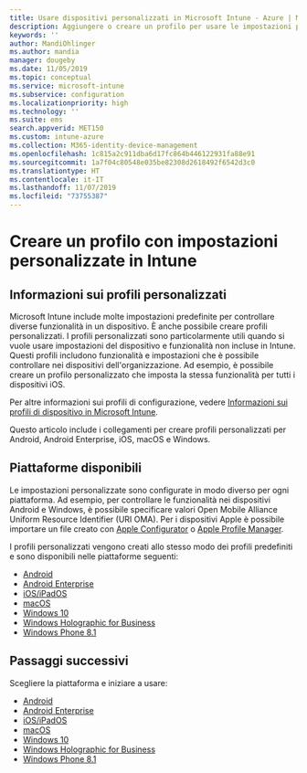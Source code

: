 ```yaml
---
title: Usare dispositivi personalizzati in Microsoft Intune - Azure | Microsoft Docs
description: Aggiungere o creare un profilo per usare le impostazioni personalizzate per i dispositivi Windows Phone, Windows 8.1, Windows 10 e versioni successive, Android, Android Enterprise, macOS e iOS tramite Microsoft Intune
keywords: ''
author: MandiOhlinger
ms.author: mandia
manager: dougeby
ms.date: 11/05/2019
ms.topic: conceptual
ms.service: microsoft-intune
ms.subservice: configuration
ms.localizationpriority: high
ms.technology: ''
ms.suite: ems
search.appverid: MET150
ms.custom: intune-azure
ms.collection: M365-identity-device-management
ms.openlocfilehash: 1c815a2c911dba6d17fc864b446122931fa88e91
ms.sourcegitcommit: 1a7f04c80548e035be82308d2618492f6542d3c0
ms.translationtype: HT
ms.contentlocale: it-IT
ms.lasthandoff: 11/07/2019
ms.locfileid: "73755387"
---
```

# <a name="create-a-profile-with-custom-settings-in-intune"></a>Creare un profilo con impostazioni personalizzate in Intune

## <a name="what-are-custom-profiles"></a>Informazioni sui profili personalizzati

Microsoft Intune include molte impostazioni predefinite per controllare diverse funzionalità in un dispositivo. È anche possibile creare profili personalizzati. I profili personalizzati sono particolarmente utili quando si vuole usare impostazioni del dispositivo e funzionalità non incluse in Intune. Questi profili includono funzionalità e impostazioni che è possibile controllare nei dispositivi dell'organizzazione. Ad esempio, è possibile creare un profilo personalizzato che imposta la stessa funzionalità per tutti i dispositivi iOS.

Per altre informazioni sui profili di configurazione, vedere [Informazioni sui profili di dispositivo in Microsoft Intune](device-profiles.md). 

Questo articolo include i collegamenti per creare profili personalizzati per Android, Android Enterprise, iOS, macOS e Windows.

## <a name="available-platforms"></a>Piattaforme disponibili

Le impostazioni personalizzate sono configurate in modo diverso per ogni piattaforma. Ad esempio, per controllare le funzionalità nei dispositivi Android e Windows, è possibile specificare valori Open Mobile Alliance Uniform Resource Identifier (URI OMA). Per i dispositivi Apple è possibile importare un file creato con [Apple Configurator](https://itunes.apple.com/us/app/apple-configurator-2/id1037126344?mt=12) o [Apple Profile Manager](https://support.apple.com/profile-manager).

I profili personalizzati vengono creati allo stesso modo dei profili predefiniti e sono disponibili nelle piattaforme seguenti:

- [Android](../custom-settings-android.md)
- [Android Enterprise](../custom-settings-android-for-work.md)
- [iOS/iPadOS](custom-settings-ios.md)
- [macOS](custom-settings-macos.md)
- [Windows 10](custom-settings-windows-10.md)
- [Windows Holographic for Business](custom-settings-windows-holographic.md)
- [Windows Phone 8.1](custom-settings-windows-phone-8-1.md)

## <a name="next-steps"></a>Passaggi successivi

Scegliere la piattaforma e iniziare a usare:

- [Android](../custom-settings-android.md)
- [Android Enterprise](../custom-settings-android-for-work.md)
- [iOS/iPadOS](custom-settings-ios.md)
- [macOS](custom-settings-macos.md)
- [Windows 10](custom-settings-windows-10.md)
- [Windows Holographic for Business](custom-settings-windows-holographic.md)
- [Windows Phone 8.1](custom-settings-windows-phone-8-1.md)
